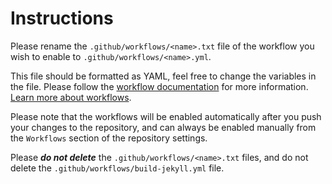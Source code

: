 # Instructions

Please rename the `.github/workflows/<name>.txt` file of the workflow you wish to enable to `.github/workflows/<name>.yml`.

This file should be formatted as YAML, feel free to change the variables in the file. Please follow the [workflow documentation](https://docs.github.com/en/actions) for more information. [Learn more about workflows](https://docs.github.com/en/actions/using-workflows).

Please note that the workflows will be enabled automatically after you push your changes to the repository, and can always be enabled manually from the `Workflows` section of the repository settings.

Please ***do not delete*** the `.github/workflows/<name>.txt` files, and do not delete the `.github/workflows/build-jekyll.yml` file.
